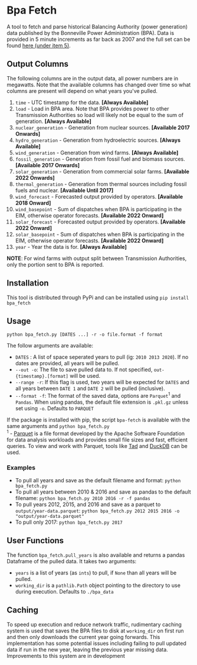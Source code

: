 # Bpa Fetch
A tool to fetch and parse historical Balancing Authority (power generation) data published by the Bonneville Power Administration (BPA). 
Data is provided in 5 minute increments as far back as 2007 and the full set can be found [here (under item 5)](https://transmission.bpa.gov/Business/Operations/Wind/default.aspx).

## Output Columns
The following columns are in the output data, all power numbers are in megawatts. Note that the available columns has changed over time so what columns are present will depend on what years you've pulled.
1) `time` - UTC timestamp for the data. **[Always Available]**
2) `load` - Load in BPA area. Note that BPA provides power to other Transmission Authorities so load will likely not be equal to the sum of generation. **[Always Available]**
3) `nuclear_generation` - Generation from nuclear sources. **[Available 2017 Onwards]**
4) `hydro_generation` - Generation from hydroelectric sources. **[Always Available]**
5) `wind_generation` - Generation from wind farms. **[Always Available]**
6) `fossil_generation` - Generation from fossil fuel and biomass sources. **[Available 2017 Onwards]**
7) `solar_generation` - Generation from commercial solar farms. **[Available 2022 Onwards]**
8) `thermal_generation` - Generation from thermal sources including fossil fuels and nuclear. **[Available Until 2017]**
9) `wind_forecast` - Forecasted output provided by operators. **[Available 2018 Onward]**
10) `wind_basepoint` - Sum of dispatches when BPA is participating in the EIM, otherwise operator forecasts. **[Available 2022 Onward]**
11) `solar_forecast` - Forecasted output provided by operators. **[Available 2022 Onward]**
12) `solar_basepoint` - Sum of dispatches when BPA is participating in the EIM, otherwise operator forecasts. **[Available 2022 Onward]**
13) `year` - Year the data is for. **[Always Available]**

**NOTE**: For wind farms with output split between Transmission Authorities, only the portion sent to BPA is reported.

## Installation
This tool is distributed through PyPi and can be installed using `pip install bpa_fetch`

## Usage

`python bpa_fetch.py [DATES ...] -r -o file.format -f format`

The follow arguments are available:
- `DATES` : A list of space seperated years to pull (ig: `2010 2013 2020`). If no dates are provided, all years will be pulled.
- `--out -o`: The file to save pulled data to. If not specified, `out-{timestamp}.[format]` will be used.
- `--range -r`: If this flag is used, two years will be expected for `DATES` and all years between `DATE 1` and `DATE 2` will be pulled (inclusive).
- `--format -f`: The format of the saved data, options are `Parquet`<sup>1</sup> and `Pandas`. When using pandas, the default file extension is `.pkl.gz` unless set using `-o`. Defaults to `PARQUET`

If the package is installed with pip, the script `bpa-fetch` is available with the same arguments and `python bpa_fetch.py`
<br><sup>1</sup> - [Parquet](https://parquet.apache.org/docs/overview/) is a file format developed by the Apache Software Foundation for data analysis workloads and provides small file sizes and fast, efficient queries. To view and work with Parquet, tools like [Tad](https://www.tadviewer.com/) and [DuckDB](https://duckdb.org/) can be used.

### Examples
- To pull all years and save as the default filename and format: `python bpa_fetch.py`
- To pull all years between 2010 & 2016 and save as pandas to the default filename: `python bpa_fetch.py 2010 2016 -r -f pandas`
- To pull years 2012, 2015, and 2016 and save as a parquet to `output/year-data.parquet`: `python bpa_fetch.py 2012 2015 2016 -o "output/year-data.parquet"`
- To pull only 2017: `python bpa_fetch.py 2017`


## User Functions
The function `bpa_fetch.pull_years` is also available and returns a pandas Dataframe of the pulled data.
It takes two arguments:
- `years` is a list of years (as `ints`) to pull, if `None` than all years will be pulled.
- `working_dir` is a `pathlib.Path` object pointing to the directory to use during execution. Defaults to `./bpa_data`


## Caching
To speed up execution and reduce network traffic, rudimentary caching system is used that saves the BPA files to disk at `working_dir` on first run and then only downloads the current year going forwards.
This implementation has some potential issues including failing to pull updated data if run in the new year, leaving the previous year missing data. Improvements to this system are in development 
